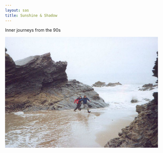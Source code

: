 ```yaml
---
layout: sas
title: Sunshine & Shadow
---
```


Inner journeys from the 90s

![Hughie & Sarah running between waves](/assets/images/bio/h_s_tiderunning.jpg "H & S running between waves")

